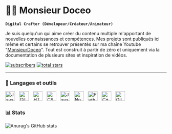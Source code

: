 # 👨‍💻 Monsieur Doceo

**`Digital Crafter (Dévelopeur/Créateur/Animateur)`**

Je suis quelqu'un qui aime créer du contenu multiple m'apportant de nouvelles connaissances et compétences.
Mes projets sont publiqués ici même et certains se retrouver présentés sur ma chaîne Youtube "[MonsieurDoceo](https://www.youtube.com/channel/UCn1BkFoyCJ7UcHdWl9SqmmA)".
Tout est construit à partir de zéro et uniquement via la documentation de plusieurs sites et inspiration de vidéos.

<p align="left">
      <a href="https://www.youtube.com/channel/UCn1BkFoyCJ7UcHdWl9SqmmA?sub_confirmation=1">
         <img alt="subscribers" title="Abonnez-vous à Youtube" src="https://custom-icon-badges.demolab.com/youtube/channel/subscribers/UCn1BkFoyCJ7UcHdWl9SqmmA?color=%23E05D44&label=SUBSCRIBE&?logo=doceo youtube&logoColor=white&style=for-the-badge&labelColor=CE4630"/></a> 
      <a href="https://github.com/GregDeRiz?tab=repositories&q=&type=&language=&sort=stargazers">
         <img alt="total stars" title="Mes meilleurs projets GitHub" src="https://custom-icon-badges.demolab.com/github/stars/GregDeRiz?color=55960c&style=for-the-badge&labelColor=488207&logo=star"/></a>
</p>

---

### 🧰 Langages et outils

<img align="left" alt="Java" width="30px" style="padding-right:10px;" src="https://cdn.jsdelivr.net/gh/devicons/devicon/icons/java/java-original.svg"/>
<img align="left" alt="Git" width="30px" style="padding-right:10px;" src="https://cdn.jsdelivr.net/gh/devicons/devicon/icons/git/git-original.svg" />
<img align="left" alt="HTML" width="30px" style="padding-right:10px;" src="https://cdn.jsdelivr.net/gh/devicons/devicon/icons/html5/html5-plain.svg" />
<img align="left" alt="CSS" width="30px" style="padding-right:10px;" src="https://cdn.jsdelivr.net/gh/devicons/devicon/icons/css3/css3-plain.svg" />
<img align="left" alt="JavaScript" width="30px" style="padding-right:10px;" src="https://cdn.jsdelivr.net/gh/devicons/devicon/icons/javascript/javascript-plain.svg" />
<img align="left" alt="NodeJS" width="30px" style="padding-right:10px;" src="https://cdn.jsdelivr.net/gh/devicons/devicon/icons/nodejs/nodejs-original.svg" />
<img align="left" alt="Python" width="30px" style="padding-right:10px;" src="https://cdn.jsdelivr.net/gh/devicons/devicon/icons/python/python-plain.svg" />
<img align="left" alt="C++" width="30px" style="padding-right:10px;" src="https://cdn.jsdelivr.net/gh/devicons/devicon/icons/cplusplus/cplusplus-original.svg" />
<img align="left" alt="GitHub" width="30px" style="padding-right:10px;" src="https://cdn.jsdelivr.net/gh/devicons/devicon/icons/github/github-original.svg" />
<br />

#

### 📊 Stats

![Anurag's GitHub stats](https://github-readme-stats.vercel.app/api?username=gregderiz&theme=flag-india&show_icons=true)
